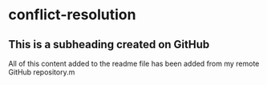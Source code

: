 # conflict-resolution
## This is a subheading created on GitHub
All of this content added to the readme file has been added from my remote GitHub repository.m
